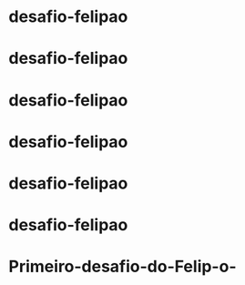 # desafio-felipao
# desafio-felipao
# desafio-felipao
# desafio-felipao
# desafio-felipao
# desafio-felipao
# Primeiro-desafio-do-Felip-o-
